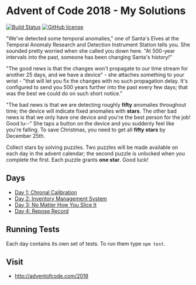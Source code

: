 # Advent of Code 2018 - My Solutions
[![Build Status](https://travis-ci.org/mariotacke/advent-of-code-2018.svg?branch=master)](https://travis-ci.org/mariotacke/advent-of-code-2018) [![GitHub license](https://img.shields.io/badge/license-MIT-blue.svg)](https://raw.githubusercontent.com/mariotacke/advent-of-code-2018/master/LICENSE)

"We've detected some temporal anomalies," one of Santa's Elves at the Temporal Anomaly Research and Detection Instrument Station tells you. She sounded pretty worried when she called you down here. "At 500-year intervals into the past, someone has been changing Santa's history!"

"The good news is that the changes won't propagate to our time stream for another 25 days, and we have a device" - she attaches something to your wrist - "that will let you fix the changes with no such propagation delay. It's configured to send you 500 years further into the past every few days; that was the best we could do on such short notice."

"The bad news is that we are detecting roughly **fifty** anomalies throughout time; the device will indicate fixed anomalies with **stars**. The other bad news is that we only have one device and you're the best person for the job! Good lu--" She taps a button on the device and you suddenly feel like you're falling. To save Christmas, you need to get all **fifty stars** by December 25th.

Collect stars by solving puzzles. Two puzzles will be made available on each day in the advent calendar; the second puzzle is unlocked when you complete the first. Each puzzle grants **one star**. Good luck!

## Days

- [Day 1: Chronal Calibration](day-01-chronal-calibration/)
- [Day 2: Inventory Management System](day-02-inventory-management-system/)
- [Day 3: No Matter How You Slice It](day-03-no-matter-how-you-slice-it/)
- [Day 4: Repose Record](day-04-repose-record/)

## Running Tests

Each day contains its own set of tests. To run them type `npm test`.

## Visit
- http://adventofcode.com/2018
